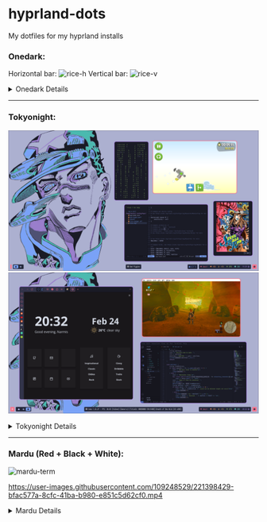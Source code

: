 # hyprland-dots
My dotfiles for my hyprland installs


### Onedark:

Horizontal bar:
![rice-h](https://user-images.githubusercontent.com/109248529/230755089-6eb99aa0-2015-4ba4-b06c-8b60ab06b934.png)
Vertical bar:
![rice-v](https://user-images.githubusercontent.com/109248529/230755110-108990ce-1a78-41e1-8455-370acffabd79.png)

<details>
  <summary>Onedark Details</summary>
 
  ### Fedora 37
  1. waybar
  2. cmatrix
  3. neovim (horizontal is my config and vertical is lunarnvim)
  4. nautilus
  5. ncmpcpp + mpd
  6. discord (custom onedark betterdiscord css)
</details>

***


### Tokyonight:
![](https://github.com/Narmis-E/hyprland-dots/blob/main/tokyonight/images/rice.png)
![](https://github.com/Narmis-E/hyprland-dots/blob/main/tokyonight/images/rice2.png)
<details>
  <summary>Tokyonight Details</summary>
 
  ### Fedora 36
  1. waybar
  2. cmatrix
  3. neovim
  4. [Termtopdf](https://github.com/dsanson/termpdf.py)
  5. Bad Pigges - Find old Rovio games [here](https://archive.org/details/AngryBirdsPCAllGamesLatestVersions) (unlock ig with code EEEE-EEEE-EEEE)
  6. Firefox
  7. VSCodium
  8. Cemu
</details>

***

### Mardu (Red + Black + White):
![mardu-term](https://user-images.githubusercontent.com/109248529/221400035-32215c77-6bc4-4779-b318-4b7d46604a7e.png)

https://user-images.githubusercontent.com/109248529/221398429-bfac577a-8cfc-41ba-b980-e851c5d62cf0.mp4

<details>
  <summary>Mardu Details</summary>
  
  ### Arch Linux
  1. waybar
  2. ncmpcpp + mpd
  3. pipes.sh
  4. dunst
  5. Firefox
  6. VSCodium + wal extension
  7. bottom (btm) system monitor
  8. my neovim config
</details>
